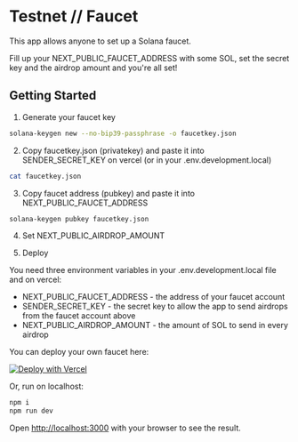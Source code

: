 # Testnet // Faucet


This app allows anyone to set up a Solana faucet. 

Fill up your NEXT_PUBLIC_FAUCET_ADDRESS with some SOL, set the secret key and the airdrop amount and you're all set!

## Getting Started

1. Generate your faucet key

```bash
solana-keygen new --no-bip39-passphrase -o faucetkey.json
```

2. Copy faucetkey.json (privatekey) and paste it into SENDER_SECRET_KEY on vercel (or in your .env.development.local)

```bash
cat faucetkey.json
```

3. Copy faucet address (pubkey) and paste it into NEXT_PUBLIC_FAUCET_ADDRESS 

```bash
solana-keygen pubkey faucetkey.json
```

4. Set NEXT_PUBLIC_AIRDROP_AMOUNT

5. Deploy

You need three environment variables in your .env.development.local file and on vercel:
- NEXT_PUBLIC_FAUCET_ADDRESS - the address of your faucet account
- SENDER_SECRET_KEY - the secret key to allow the app to send airdrops from the faucet account above
- NEXT_PUBLIC_AIRDROP_AMOUNT - the amount of SOL to send in every airdrop

You can deploy your own faucet here:

[![Deploy with Vercel](https://vercel.com/button)](https://vercel.com/new/clone?repository-url=https%3A%2F%2Fgithub.com%2Fferric-sol%2Ftestnetfaucet&env=NEXT_PUBLIC_FAUCET_ADDRESS,SENDER_SECRET_KEY,NEXT_PUBLIC_AIRDROP_AMOUNT&envDescription=Faucet%20address%2C%20airdrop%20amount%2C%20and%20the%20faucet's%20private%20key%20are%20all%20that%20you%20need&project-name=sol-testnet-faucet&repository-name=sol-testnet-faucet&redirect-url=https%3A%2F%2Ftestnetfaucet.org&demo-title=Testnet%20Faucet&demo-description=A%20faucet%20for%20getting%20testnet%20tokens%20on%20Solana&demo-url=https%3A%2F%2Ftestnetfaucet.org&demo-image=https%3A%2F%2Fwww.stakeware.xyz%2Flogo.webp)

Or, run on localhost:

```bash
npm i 
npm run dev
```

Open [http://localhost:3000](http://localhost:3000) with your browser to see the result.

